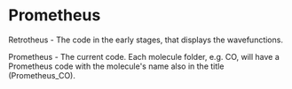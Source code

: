 # Prometheus
Retrotheus - The code in the early stages, that displays the wavefunctions.

Prometheus - The current code. Each molecule folder, e.g. CO, will have a Prometheus code with the molecule's name also in the title (Prometheus_CO).
